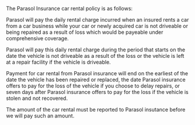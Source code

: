 The Parasol Insurance car rental policy is as follows:

Parasol will pay the daily rental charge incurred when an insured rents a car from a car business while your car or newly acquired car is not driveable or being repaired as a result of loss which would be payeable under comprehensive coverage.

Parasol will pay this daily rental charge during the period that starts on the date the vehicle is not driveable as a result of the loss or the vehicle is left at a repair facility if the vehicle is driveable.

Payment for car rental from Parasol insurance will end on the earliest of the date the vehicle has been repaired or replaced, the date Parasol insurance offers to pay for the loss of the vehicle if you choose to delay repairs, or seven days after Parasol insurance offers to pay for the loss if the vehicle is stolen and not recovered.

The amount of the car rental must be reported to Parasol insutance before we will pay such an amount.